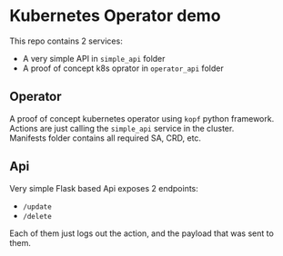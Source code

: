 # Kubernetes Operator demo

This repo contains 2 services:
- A very simple API in `simple_api` folder
- A proof of concept k8s oprator in `operator_api` folder

## Operator
A proof of concept kubernetes operator using `kopf` python framework. Actions are just calling the `simple_api` service in the cluster.  
Manifests folder contains all required SA, CRD, etc.

## Api

Very simple Flask based Api exposes 2 endpoints: 
- `/update`
- `/delete`

Each of them just logs out the action, and the payload that was sent to them.